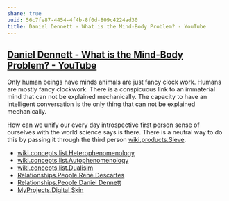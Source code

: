 ```yaml
---
share: true
uuid: 56c7fe87-4454-4f4b-8f0d-809c4224ad30
title: Daniel Dennett - What is the Mind-Body Problem? - YouTube
---
```

## [Daniel Dennett - What is the Mind-Body Problem? - YouTube](https://www.youtube.com/watch?v=zDUVCcknlJY)

Only human beings have minds animals are just fancy clock work. Humans are mostly fancy clockwork. There is a conspicuous link to an immaterial mind that can not be explained mechanically. The capacity to have an intelligent conversation is the only thing that can not be explained mechanically.

How can we unify our every day introspective first person sense of ourselves with the world science says is there. There is a neutral way to do this by passing it through the third person [wiki.products.Sieve](/b80ac15e-9c7e-4e11-ac89-1717f19ef3a4).

* [wiki.concepts.list.Heterophenomenology](/3213d6c4-e618-4a42-847d-060edfcf6959)
* [wiki.concepts.list.Autophenomenology](/3ebbb692-9961-40b2-a99b-256d7ffa1cb6)
* [wiki.concepts.list.Dualisim](/b9f3d0a1-4752-432b-a8e2-d44084fa6487)
* [Relationships.People.René Descartes](/undefined)
* [Relationships.People.Daniel Dennett](/undefined)
* [MyProjects.Digital Skin](/undefined)
